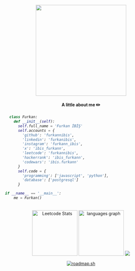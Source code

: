 
<p align="center">
  <img src="https://c.tenor.com/uVSdR8F-vU8AAAAd/tenor.gif" width="300" height="300"/>
</p>

<h4 align="center">A little about me ✏️</h4>

<h6>

```python
  class Furkan:
    def __init__(self):
      self.full_name = 'Furkan İBİŞ'
      self.accounts = {
        'github': 'furkannibis',
        'linkedin': 'furkanibis',
        'instagram': 'furkann_ibis',
        'x': 'ibis_furkann',
        'leetcode': 'furkannibis',
        'hackerrank': 'ibis_furkann',
        'codewars': 'ibis.furkann'
      }
      self.code = {
        'programming': ['javascript', 'python'],
        'database': ['postgresql']
      }

if __name__ == '__main__':
    me = Furkan()
```

</h6>

<p align="center">
  <img src="https://leetcard.jacoblin.cool/furkannibis?theme=nord" alt="Leetcode Stats" height="150" />
  <img src="https://github-readme-stats.vercel.app/api/top-langs?username=furkannibis&locale=en&hide_title=false&layout=compact&card_width=320&langs_count=5&theme=dracula&hide_border=false&order=2" height="150" alt="languages graph" />
  <img src="https://www.codewars.com/users/ibis.furkann/badges/large"/>
</p>

<p align="center">
  <a href="https://roadmap.sh">
    <img src="https://roadmap.sh/card/tall/6709a450fb4be684db410c5b" alt="roadmap.sh" />
  </a>
</p>
